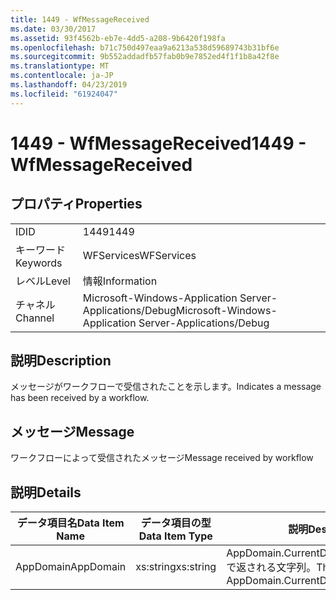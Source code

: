```yaml
---
title: 1449 - WfMessageReceived
ms.date: 03/30/2017
ms.assetid: 93f4562b-eb7e-4dd5-a208-9b6420f198fa
ms.openlocfilehash: b71c750d497eaa9a6213a538d59689743b31bf6e
ms.sourcegitcommit: 9b552addadfb57fab0b9e7852ed4f1f1b8a42f8e
ms.translationtype: MT
ms.contentlocale: ja-JP
ms.lasthandoff: 04/23/2019
ms.locfileid: "61924047"
---
```

# <a name="1449---wfmessagereceived"></a><span data-ttu-id="535ca-102">1449 - WfMessageReceived</span><span class="sxs-lookup"><span data-stu-id="535ca-102">1449 - WfMessageReceived</span></span>
## <a name="properties"></a><span data-ttu-id="535ca-103">プロパティ</span><span class="sxs-lookup"><span data-stu-id="535ca-103">Properties</span></span>  
  
|||  
|-|-|  
|<span data-ttu-id="535ca-104">ID</span><span class="sxs-lookup"><span data-stu-id="535ca-104">ID</span></span>|<span data-ttu-id="535ca-105">1449</span><span class="sxs-lookup"><span data-stu-id="535ca-105">1449</span></span>|  
|<span data-ttu-id="535ca-106">キーワード</span><span class="sxs-lookup"><span data-stu-id="535ca-106">Keywords</span></span>|<span data-ttu-id="535ca-107">WFServices</span><span class="sxs-lookup"><span data-stu-id="535ca-107">WFServices</span></span>|  
|<span data-ttu-id="535ca-108">レベル</span><span class="sxs-lookup"><span data-stu-id="535ca-108">Level</span></span>|<span data-ttu-id="535ca-109">情報</span><span class="sxs-lookup"><span data-stu-id="535ca-109">Information</span></span>|  
|<span data-ttu-id="535ca-110">チャネル</span><span class="sxs-lookup"><span data-stu-id="535ca-110">Channel</span></span>|<span data-ttu-id="535ca-111">Microsoft-Windows-Application Server-Applications/Debug</span><span class="sxs-lookup"><span data-stu-id="535ca-111">Microsoft-Windows-Application Server-Applications/Debug</span></span>|  
  
## <a name="description"></a><span data-ttu-id="535ca-112">説明</span><span class="sxs-lookup"><span data-stu-id="535ca-112">Description</span></span>  
 <span data-ttu-id="535ca-113">メッセージがワークフローで受信されたことを示します。</span><span class="sxs-lookup"><span data-stu-id="535ca-113">Indicates a message has been received by a workflow.</span></span>  
  
## <a name="message"></a><span data-ttu-id="535ca-114">メッセージ</span><span class="sxs-lookup"><span data-stu-id="535ca-114">Message</span></span>  
 <span data-ttu-id="535ca-115">ワークフローによって受信されたメッセージ</span><span class="sxs-lookup"><span data-stu-id="535ca-115">Message received by workflow</span></span>  
  
## <a name="details"></a><span data-ttu-id="535ca-116">説明</span><span class="sxs-lookup"><span data-stu-id="535ca-116">Details</span></span>  
  
|<span data-ttu-id="535ca-117">データ項目名</span><span class="sxs-lookup"><span data-stu-id="535ca-117">Data Item Name</span></span>|<span data-ttu-id="535ca-118">データ項目の型</span><span class="sxs-lookup"><span data-stu-id="535ca-118">Data Item Type</span></span>|<span data-ttu-id="535ca-119">説明</span><span class="sxs-lookup"><span data-stu-id="535ca-119">Description</span></span>|  
|--------------------|--------------------|-----------------|  
|<span data-ttu-id="535ca-120">AppDomain</span><span class="sxs-lookup"><span data-stu-id="535ca-120">AppDomain</span></span>|<span data-ttu-id="535ca-121">xs:string</span><span class="sxs-lookup"><span data-stu-id="535ca-121">xs:string</span></span>|<span data-ttu-id="535ca-122">AppDomain.CurrentDomain.FriendlyName で返される文字列。</span><span class="sxs-lookup"><span data-stu-id="535ca-122">The string returned by AppDomain.CurrentDomain.FriendlyName.</span></span>|

